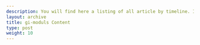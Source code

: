 ```yaml
---
description: You will find here a listing of all article by timeline. It provides the same as the menu item CONTENT from the upper navigation bar.
layout: archive
title: gi-moduls Content
type: post
weight: 10
---
```

